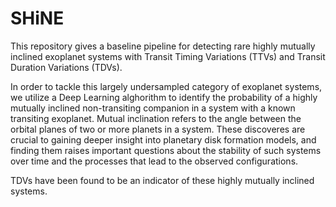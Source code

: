 # SHiNE

This repository gives a baseline pipeline for detecting rare highly mutually inclined exoplanet systems with Transit Timing Variations (TTVs) and Transit Duration Variations (TDVs).

In order to tackle this largely undersampled category of exoplanet systems, we utilize a Deep Learning alghorithm to identify the probability of a highly mutually inclined non-transiting companion in a system with a known transiting exoplanet. Mutual inclination refers to the angle between the orbital planes of two or more planets in a system.  These discoveres are crucial to gaining deeper insight into planetary disk formation models, and finding them raises important questions about the stability of such systems over time and the processes that lead to the observed configurations. 

TDVs have been found to be an indicator of these highly mutually inclined systems. 
